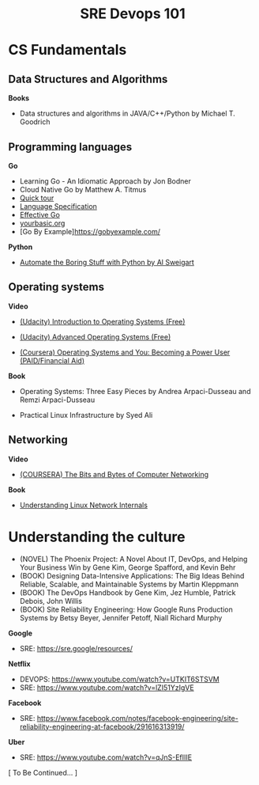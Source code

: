 <h1 align='center'> SRE Devops 101 </h1>

CS Fundamentals
================

Data Structures and Algorithms
----------------
**Books**
- Data structures and algorithms in  JAVA/C++/Python by Michael T. Goodrich


Programming languages
----------------

**Go**
- Learning Go - An Idiomatic Approach by Jon Bodner
- Cloud Native Go by Matthew A. Titmus
- [Quick tour](https://tour.golang.org/)
- [Language Specification](https://golang.org/ref/spec)
- [Effective Go](https://golang.org/doc/effective_go)
- [yourbasic.org](yourbasic.org)
- [Go By Example]https://gobyexample.com/


**Python**
- [Automate the Boring Stuff with Python by Al Sweigart](https://automatetheboringstuff.com/)


Operating systems
----------------

**Video**
- [(Udacity) Introduction to Operating Systems (Free)](https://br.udacity.com/course/introduction-to-operating-systems--ud923/
)

- [(Udacity) Advanced Operating Systems (Free)](https://br.udacity.com/course/advanced-operating-systems--ud189/
)

- [(Coursera) Operating Systems and You: Becoming a Power User (PAID/Financial Aid)](https://www.coursera.org/learn/os-power-user/)

**Book**
- Operating Systems: Three Easy Pieces by Andrea Arpaci-Dusseau and Remzi Arpaci-Dusseau

- Practical Linux Infrastructure by Syed Ali


Networking
----------------

**Video**
- [(COURSERA) The Bits and Bytes of Computer Networking](https://www.coursera.org/learn/computer-networking)

**Book**
- [Understanding Linux Network Internals](http://shop.oreilly.com/product/9780596002558.do)
    
    
Understanding the culture
================
- (NOVEL) The Phoenix Project: A Novel About IT, DevOps, and Helping Your Business Win by Gene Kim, George Spafford, and Kevin Behr
- (BOOK) Designing Data-Intensive Applications: The Big Ideas Behind Reliable, Scalable, and Maintainable Systems by Martin Kleppmann
- (BOOK) The DevOps Handbook by Gene Kim, Jez Humble, Patrick Debois, John Willis
- (BOOK) Site Reliability Engineering: How Google Runs Production Systems by Betsy Beyer, Jennifer Petoff, Niall Richard Murphy


**Google**
- SRE:    https://sre.google/resources/

**Netflix** 
- DEVOPS: https://www.youtube.com/watch?v=UTKIT6STSVM
- SRE:    https://www.youtube.com/watch?v=lZI51YzIgVE
        
**Facebook**
- SRE: https://www.facebook.com/notes/facebook-engineering/site-reliability-engineering-at-facebook/291616313919/
        
**Uber**
- SRE: https://www.youtube.com/watch?v=qJnS-EfIIIE
        

[ To Be Continued... ]
